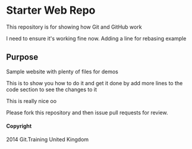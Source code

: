# Starter Web Repo

This repository is for showing how Git and GitHub work

I need to ensure it's working fine now. Adding a line for rebasing example

## Purpose

Sample website with plenty of files for demos

This is to show you how to do it and get it done by add more lines
to the code section to see the changes to it 

This is really nice oo

Please fork this repository and then issue pull requests for review.

#### Copyright 

2014 Git.Training United Kingdom